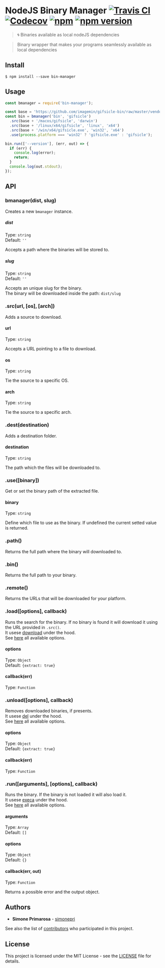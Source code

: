 # NodeJS Binary Manager [![Travis CI](https://travis-ci.org/simonepri/bin-manager.svg?branch=master)](https://travis-ci.org/simone/bin-manager) [![Codecov](https://img.shields.io/codecov/c/github/simonepri/bin-manager/master.svg)](https://codecov.io/gh/simonepri/bin-manager) [![npm](https://img.shields.io/npm/dm/bin-manager.svg)](https://www.npmjs.com/package/bin-manager) [![npm version](https://img.shields.io/npm/v/bin-manager.svg)](https://www.npmjs.com/package/bin-manager)
> 🌀 Binaries available as local nodeJS dependencies

> Binary wrapper that makes your programs seamlessly available as local dependencies


## Install

```
$ npm install --save bin-manager
```


## Usage

```js
const bmanager = require('bin-manager');

const base = 'https://github.com/imagemin/gifsicle-bin/raw/master/vendor';
const bin = bmanager('bin', 'gifsicle')
  .src(base + '/macos/gifsicle', 'darwin')
  .src(base + '/linux/x64/gifsicle', 'linux', 'x64')
  .src(base + '/win/x64/gifsicle.exe', 'win32', 'x64')
  .use(process.platform === 'win32' ? 'gifsicle.exe' : 'gifsicle');

bin.run(['--version'], (err, out) => {
  if (err) {
    console.log(error);
    return;
  }
  console.log(out.stdout);
});
```

## API

### bmanager(dist, slug)

Creates a new `bmanager` instance.

##### dist

Type: `string`<br>
Default: `''`

Accepts a path where the binaries will be stored to.

##### slug

Type: `string`<br>
Default: `''`

Accepts an unique slug for the binary.<br>
The binary will be downloaded inside the path: `dist/slug`

### .src(url, [os], [arch])

Adds a source to download.

#### url

Type: `string`

Accepts a URL pointing to a file to download.

#### os

Type: `string`

Tie the source to a specific OS.

#### arch

Type: `string`

Tie the source to a specific arch.

### .dest(destination)

Adds a destination folder.

#### destination

Type: `string`

The path which the files will be downloaded to.

### .use([binary])

Get or set the binary path of the extracted file.

#### binary

Type: `string`

Define which file to use as the binary.
If undefined the current setted value is returned.

### .path()

Returns the full path where the binary will downloaded to.

### .bin()

Returns the full path to your binary.

### .remote()

Returns the URLs that will be downloaded for your platform.

### .load([options], callback)

Runs the search for the binary. If no binary is found it will download it
using the URL provided in `.src()`.
<br>It usese [download](https://github.com/kevva/download) under the hood.
<br>See [here](https://github.com/kevva/download#options) all available options.

#### options

Type: `Object`<br>
Default: `{extract: true}`

#### callback(err)

Type: `Function`

### .unload([options], callback)

Removes downloaded binaries, if presents.
<br>It usese [del](https://github.com/sindresorhus/del) under the hood.
<br>See [here](https://github.com/sindresorhus/del#options) all available options.

#### options

Type: `Object`<br>
Default: `{extract: true}`

#### callback(err)

Type: `Function`

### .run([arguments], [options], callback)

Runs the binary. If the binary is not loaded it will also load it.
<br>It usese [execa](https://github.com/sindresorhus/execa) under the hood.
<br>See [here](https://github.com/sindresorhus/execa#options) all available options.

#### arguments

Type: `Array`<br>
Default: `[]`

#### options

Type: `Object`<br>
Default: `{}`

#### callback(err, out)

Type: `Function`

Returns a possible error and the output object.


## Authors
* **Simone Primarosa** - [simonepri](https://github.com/simonepri)

See also the list of [contributors](https://github.com/simonepri/bin-manager/contributors) who participated in this project.

## License
This project is licensed under the MIT License - see the [LICENSE](LICENSE) file for details.

